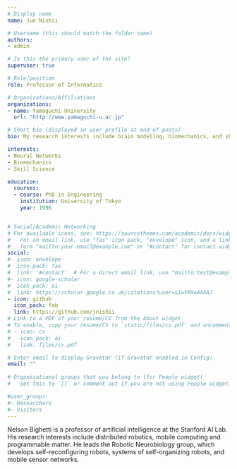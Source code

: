 ```yaml
---
# Display name
name: Jun Nishii

# Username (this should match the folder name)
authors:
- admin

# Is this the primary user of the site?
superuser: true

# Role/position
role: Professor of Informatics

# Organizations/Affiliations
organizations:
- name: Yamaguchi University
  url: "http://www.yamaguchi-u.ac.jp"

# Short bio (displayed in user profile at end of posts)
bio: My research interests include brain modeling, biomechanics, and skill science.

interests:
- Neural Networks
- Biomechanics
- Skill Science

education:
  courses:
  - course: PhD in Engineering
    institution: University of Tokyo
    year: 1996


# Social/Academic Networking
# For available icons, see: https://sourcethemes.com/academic/docs/widgets/#icons
#   For an email link, use "fas" icon pack, "envelope" icon, and a link in the
#   form "mailto:your-email@example.com" or "#contact" for contact widget.
social:
#- icon: envelope
#  icon_pack: fas
#  link: '#contact'  # For a direct email link, use "mailto:test@example.org".
#- icon: google-scholar
#  icon_pack: ai
#  link: https://scholar.google.co.uk/citations?user=sIwtMXoAAAAJ
- icon: github
  icon_pack: fab
  link: https://github.com/jnishii
# Link to a PDF of your resume/CV from the About widget.
# To enable, copy your resume/CV to `static/files/cv.pdf` and uncomment the lines below.  
# - icon: cv
#   icon_pack: ai
#   link: files/cv.pdf

# Enter email to display Gravatar (if Gravatar enabled in Config)
email: ""
  
# Organizational groups that you belong to (for People widget)
#   Set this to `[]` or comment out if you are not using People widget.  

#user_groups:
#- Researchers
#- Visitors
---
```


Nelson Bighetti is a professor of artificial intelligence at the Stanford AI Lab. His research interests include distributed robotics, mobile computing and programmable matter. He leads the Robotic Neurobiology group, which develops self-reconfiguring robots, systems of self-organizing robots, and mobile sensor networks.

